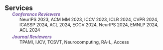 <h2 id="Services" style="margin: 8px 0px -15px;">Services</h2>

<div class="publications">
<ol class="bibliography">

<div class="periodical"><strong><i style="color:#7b5aa6">Conference Reviewers</i></strong>

<ul style="margin:0 0 5px;">
  NeurIPS 2023,  ACM MM 2023,  ICCV 2023,  ICLR 2024,  CVPR 2024,  ICASSP 2024, ACL 2024, ECCV 2024, NeurIPS 2024, EMNLP 2024, ACL 2024
</ul>


<div class="periodical"><strong><i style="color:#7b5aa6">Journal Reviewers</i></strong>
  
<ul style="margin:0 0 5px;">
  TPAMI, IJCV, TCSVT, Neurocomputing, RA-L, Access
</ul>
